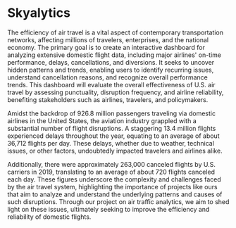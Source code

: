 # Skyalytics
The efficiency of air travel is a vital aspect of contemporary transportation networks, affecting millions of travelers, enterprises, and the national economy. The primary goal is to create an interactive dashboard for analyzing extensive domestic flight data, including major airlines' on-time performance, delays, cancellations, and diversions. It seeks to uncover hidden patterns and trends, enabling users to identify recurring issues, understand cancellation reasons, and recognize overall performance trends. This dashboard will evaluate the overall effectiveness of U.S. air travel by assessing punctuality, disruption frequency, and airline reliability, benefiting stakeholders such as airlines, travelers, and policymakers.

Amidst the backdrop of 926.8 million passengers traveling via domestic airlines in the United States, the aviation industry grappled with a substantial number of flight disruptions. A staggering 13.4 million flights experienced delays throughout the year, equating to an average of about 36,712 flights per day. These delays, whether due to weather, technical issues, or other factors, undoubtedly impacted travelers and airlines alike. 

Additionally, there were approximately 263,000 canceled flights by U.S. carriers in 2019, translating to an average of about 720 flights canceled each day. These figures underscore the complexity and challenges faced by the air travel system, highlighting the importance of projects like ours that aim to analyze and understand the underlying patterns and causes of such disruptions. Through our project on air traffic analytics, we aim to shed light on these issues, ultimately seeking to improve the efficiency and reliability of domestic flights.

